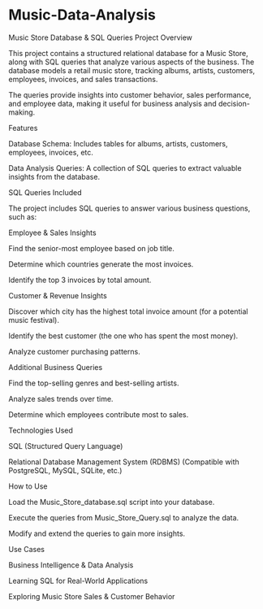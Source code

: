 # Music-Data-Analysis
Music Store Database &amp; SQL Queries
Project Overview

This project contains a structured relational database for a Music Store, along with SQL queries that analyze various aspects of the business. The database models a retail music store, tracking albums, artists, customers, employees, invoices, and sales transactions.

The queries provide insights into customer behavior, sales performance, and employee data, making it useful for business analysis and decision-making.

Features

Database Schema: Includes tables for albums, artists, customers, employees, invoices, etc.

Data Analysis Queries: A collection of SQL queries to extract valuable insights from the database.

SQL Queries Included

The project includes SQL queries to answer various business questions, such as:

Employee & Sales Insights

Find the senior-most employee based on job title.

Determine which countries generate the most invoices.

Identify the top 3 invoices by total amount.

Customer & Revenue Insights

Discover which city has the highest total invoice amount (for a potential music festival).

Identify the best customer (the one who has spent the most money).

Analyze customer purchasing patterns.

Additional Business Queries

Find the top-selling genres and best-selling artists.

Analyze sales trends over time.

Determine which employees contribute most to sales.

Technologies Used

SQL (Structured Query Language)

Relational Database Management System (RDBMS) (Compatible with PostgreSQL, MySQL, SQLite, etc.)

How to Use

Load the Music_Store_database.sql script into your database.

Execute the queries from Music_Store_Query.sql to analyze the data.

Modify and extend the queries to gain more insights.

Use Cases

Business Intelligence & Data Analysis

Learning SQL for Real-World Applications

Exploring Music Store Sales & Customer Behavior
